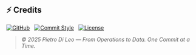 ## ⚡ Credits

[![GitHub](https://img.shields.io/badge/GitHub-DLPietro-181717?style=for-the-badge&logo=github&logoColor=white)](https://github.com/DLPietro)&nbsp;&nbsp;
[![Commit Style](https://img.shields.io/badge/Commit_Style-DLPietro-9B59B6?style=for-the-badge&logo=git&logoColor=white)](https://github.com/DLPietro/learning-roadmap/blob/main/CONTRIBUTING.md)&nbsp;&nbsp;
[![License](https://img.shields.io/badge/License-CC_BY--SA_4.0-007EC7?style=for-the-badge)](https://creativecommons.org/licenses/by-sa/4.0/)

> _© 2025 Pietro Di Leo — From Operations to Data. One Commit at a Time._
